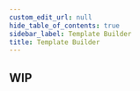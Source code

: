 ```yaml
---
custom_edit_url: null
hide_table_of_contents: true
sidebar_label: Template Builder
title: Template Builder
---
```


## WIP